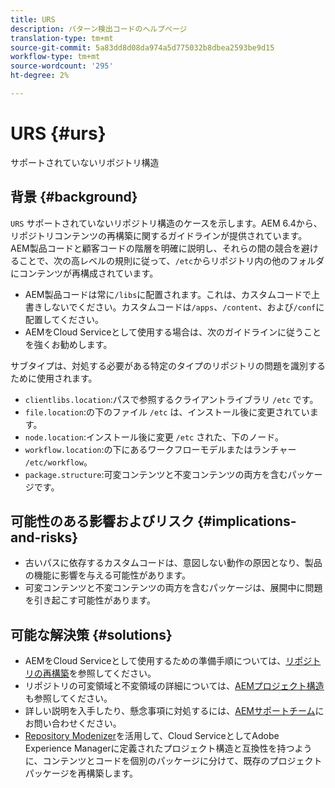 ```yaml
---
title: URS
description: パターン検出コードのヘルプページ
translation-type: tm+mt
source-git-commit: 5a83dd8d08da974a5d775032b8dbea2593be9d15
workflow-type: tm+mt
source-wordcount: '295'
ht-degree: 2%

---
```



# URS {#urs}

サポートされていないリポジトリ構造

## 背景 {#background}

`URS` サポートされていないリポジトリ構造のケースを示します。AEM 6.4から、リポジトリコンテンツの再構築に関するガイドラインが提供されています。 AEM製品コードと顧客コードの階層を明確に説明し、それらの間の競合を避けることで、次の高レベルの規則に従って、`/etc`からリポジトリ内の他のフォルダにコンテンツが再構成されています。

* AEM製品コードは常に`/libs`に配置されます。これは、カスタムコードで上書きしないでください。カスタムコードは`/apps`、`/content`、および`/conf`に配置してください。
* AEMをCloud Serviceとして使用する場合は、次のガイドラインに従うことを強くお勧めします。

サブタイプは、対処する必要がある特定のタイプのリポジトリの問題を識別するために使用されます。
* `clientlibs.location`:パスで参照するクライアントライブラリ `/etc` です。
* `file.location`:の下のファイル `/etc` は、インストール後に変更されています。
* `node.location`:インストール後に変更 `/etc` された、下のノード。
* `workflow.location`:の下にあるワークフローモデルまたはランチャー `/etc/workflow`。
* `package.structure`:可変コンテンツと不変コンテンツの両方を含むパッケージです。

## 可能性のある影響およびリスク {#implications-and-risks}

* 古いパスに依存するカスタムコードは、意図しない動作の原因となり、製品の機能に影響を与える可能性があります。
* 可変コンテンツと不変コンテンツの両方を含むパッケージは、展開中に問題を引き起こす可能性があります。

## 可能な解決策 {#solutions}

* AEMをCloud Serviceとして使用するための準備手順については、[リポジトリの再構築](https://experienceleague.adobe.com/docs/experience-manager-65/deploying/restructuring/repository-restructuring.html)を参照してください。
* リポジトリの可変領域と不変領域の詳細については、[AEMプロジェクト構造](https://experienceleague.adobe.com/docs/experience-manager-cloud-service/implementing/developing/aem-project-content-package-structure.html)も参照してください。
* 詳しい説明を入手したり、懸念事項に対処するには、[AEMサポートチーム](https://helpx.adobe.com/enterprise/using/support-for-experience-cloud.html)にお問い合わせください。
* [Repository Modenizer](https://experienceleague.adobe.com/docs/experience-manager-cloud-service/moving/refactoring-tools/repo-modernizer.html#refactoring-tools)を活用して、Cloud ServiceとしてAdobe Experience Managerに定義されたプロジェクト構造と互換性を持つように、コンテンツとコードを個別のパッケージに分けて、既存のプロジェクトパッケージを再構築します。